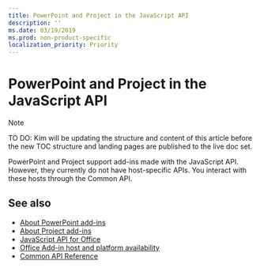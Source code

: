 ```yaml
---
title: PowerPoint and Project in the JavaScript API
description: ''
ms.date: 03/19/2019
ms.prod: non-product-specific
localization_priority: Priority
---
```

# PowerPoint and Project in the JavaScript API

> [!NOTE]
> TO DO: Kim will be updating the structure and content of this article before the new TOC structure and landing pages are published to the live doc set.

PowerPoint and Project support add-ins made with the JavaScript API. However, they currently do not have host-specific APIs. You interact with these hosts through the Common API. 

## See also

- [About PowerPoint add-ins](../../powerpoint/index.md)
- [About Project add-ins](../../project/index.md)
- [JavaScript API for Office](/office/dev/add-ins/reference/javascript-api-for-office)
- [Office Add-in host and platform availability](/office/dev/add-ins/overview/office-add-in-availability)
- [Common API Reference](/javascript/api/overview/office)
